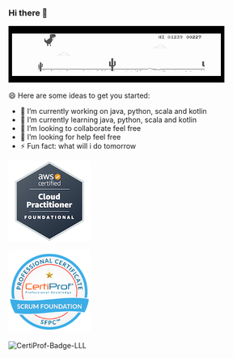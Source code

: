 ### Hi there 👋

<!--
**dansotirakis/dansotirakis** is a ✨ _special_ ✨ repository because its `README.md` (this file) appears on your GitHub profile.
-->

![run](https://github.com/dansotirakis/dansotirakis/blob/master/01.gif)

😄 Here are some ideas to get you started:

- 🔭 I’m currently working on java, python, scala and kotlin
- 🌱 I’m currently learning java, python, scala and kotlin
- 👯 I’m looking to collaborate feel free
- 🤔 I’m looking for help feel free
- ⚡ Fun fact: what will i do tomorrow

![cloud](https://github.com/dansotirakis/dansotirakis/blob/master/aws-certified-cloud-practitioner.png)

![Scrum-Foundation-Professional-Certificate-SFPC-2021_](https://github.com/dansotirakis/dansotirakis/blob/master/assets/Scrum-Foundation-Professional-Certificate-SFPC-2021_.png)

![CertiProf-Badge-LLL](ttps://github.com/dansotirakis/dansotirakis/blob/master/assets/CertiProf-Badge-LLL.png)
